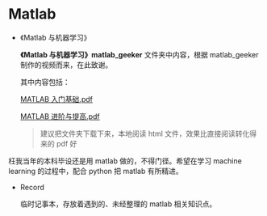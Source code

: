 ﻿# Matlab

- 《Matlab 与机器学习》

    **《Matlab 与机器学习》matlab_geeker** 文件夹中内容，根据 matlab_geeker 制作的视频而来，在此致谢。

    其中内容包括：

    [MATLAB 入门基础.pdf](../MATLAB入门基础.pdf)

    [MATLAB 进阶与提高.pdf](../MATLAB进阶与提高.pdf)
    > 建议把文件夹下载下来，本地阅读 html 文件，效果比直接阅读转化得来的 pdf 好

枉我当年的本科毕设还是用 matlab 做的，不得门径。希望在学习 machine learning 的过程中，配合 python 把 matlab 有所精进。

- Record

    临时记事本，存放着遇到的、未经整理的 matlab 相关知识点。
